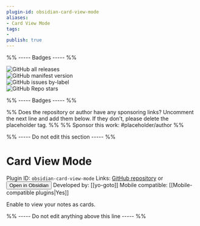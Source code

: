 ```yaml
---
plugin-id: obsidian-card-view-mode
aliases:
- Card View Mode
tags: 
- 
publish: true
---
```


%% ----- Badges ----- %%

![GitHub all releases](https://img.shields.io/github/downloads/yo-goto/obsidian-card-view-mode/total?color=573E7A&logo=github&style=for-the-badge)   
![GitHub manifest version](https://img.shields.io/github/manifest-json/v/yo-goto/obsidian-card-view-mode?color=573E7A&logo=github&style=for-the-badge)   
![GitHub issues by-label](https://img.shields.io/github/issues/yo-goto/obsidian-card-view-mode/help%20wanted?color=573E7A&logo=github&style=for-the-badge)   
![GitHub Repo stars](https://img.shields.io/github/stars/yo-goto/obsidian-card-view-mode?color=573E7A&logo=github&style=for-the-badge)

%% ----- Badges ----- %%

%% Does the repository or author have any sponsoring links? Uncomment the next line and add them below. If they don't, please delete the placeholder tag. %%
%% Sponsor this work: #placeholder/author %%

%% ----- Do not edit this section ----- %%

# Card View Mode

Plugin ID: `obsidian-card-view-mode`
Links: [GitHub repository](https://github.com/yo-goto/obsidian-card-view-mode) or [<button id=HH>Open in Obsidian</button>](obsidian://goto-plugin?id=obsidian-card-view-mode)
Developed by: [[yo-goto]]
Mobile compatible: [[Mobile-compatible plugins|Yes]]

Enable to view your notes as cards.

%% ----- Do not edit anything above this line ----- %% 
